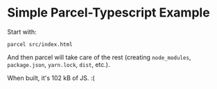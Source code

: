 # Simple Parcel-Typescript Example

Start with:

```
parcel src/index.html
```

And then parcel will take care of the rest (creating `node_modules`, `package.json`, `yarn.lock`, `dist`, etc.).

When built, it's 102 kB of JS. :(

